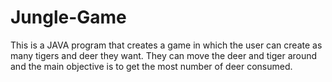 # Jungle-Game
This is a JAVA program that creates a game in which the user can create as many tigers and deer they want. They can move the deer and tiger around and the main objective is to get the most number of deer consumed.
